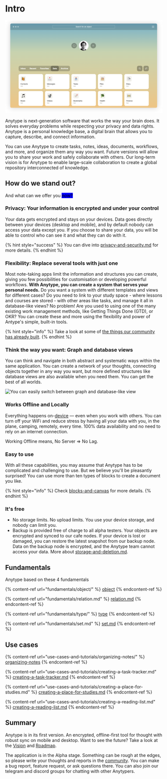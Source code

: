 # Intro

![Home page](<.gitbook/assets/Screenshot 2021-11-05 at 18.45.31.png>)

Anytype is next-generation software that works the way your brain does. It solves everyday problems while respecting your privacy and data rights. Anytype is a personal knowledge base, a digital brain that allows you to capture, describe, and connect information.

You can use Anytype to create tasks, notes, ideas, documents, workflows, and more, and organize them any way you want. Future versions will allow you to share your work and safely collaborate with others. Our long-term vision is for Anytype to enable large-scale collaboration to create a global repository interconnected of knowledge.

## How do we stand out?

And what can we offer you <mark style="color:blue;"><mark style="background-color:blue;">n<mark style="background-color:blue;"></mark><mark style="background-color:purple;"><mark style="color:blue;"><mark style="background-color:blue;">o<mark style="background-color:blue;"><mark style="color:blue;"></mark><mark style="background-color:green;"><mark style="background-color:purple;"><mark style="color:blue;"><mark style="background-color:blue;">w?<mark style="background-color:blue;"><mark style="color:blue;"><mark style="background-color:purple;"></mark>

### Privacy: Your information is encrypted and under your control

Your data gets encrypted and stays on your devices. Data goes directly between your devices (desktop and mobile), and by default nobody can access your data except you. If you choose to share your data, you will be able to control who can see it and what they can do with it.

{% hint style="success" %}
You can dive into [privacy-and-security.md](features/privacy-and-security.md "mention") for more details.
{% endhint %}

### Flexibility: Replace several tools with just one

Most note-taking apps limit the information and structures you can create, giving you few possibilities for customisation or developing powerful workflows. **With Anytype, you can create a system that serves your personal needs.** Do you want a system with different templates and views for different cases? Do you need to link to your study space - where lessons and courses are stored - with other areas like tasks, and manage it all in database-like views? No problem! Are you used to using one of the many existing work management methods, like Getting Things Done (GTD), or OKR? You can create these and more using the flexibility and power of Antype's simple, built-in tools.

{% hint style="info" %}
Take a look at some of [the things our community has already built](https://community.anytype.io/c/general-discussion/showcase/13).
{% endhint %}

### Think the way you want: Graph and database views

You can think and navigate in both abstract and systematic ways within the same application. You can create a network of your thoughts, connecting objects together in any way you want, but more defined structures like database views are also available when you need them. You can get the best of all worlds.

![You can easily switch between graph and database-like view](<.gitbook/assets/test (1) (1).gif>)

### Works Offline and Locally

Everything happens on-[device](https://ipfs.io/ipfs/QmR7GSQM93Cx5eAg6a6yRzNde1FQv7uL6X1o4k7zrJa3LX/ipfs.draft3.pdf) — even when you work with others. You can turn off your WiFi and reduce stress by having all your data with you, in the plane, camping, remotely, every time. 100% data availability and no need to rely on an internet connection.

Working Offline means, No Server => No Lag.

### Easy to use

With all these capabilities, you may assume that Anytype has to be complicated and challenging to use. But we believe you'll be pleasantly surprised! You can use more than ten types of blocks to create a document you like.

{% hint style="info" %}
Check [blocks-and-canvas](fundamentals/object/blocks-and-canvas/ "mention") for more details.
{% endhint %}

### It's free

* No storage limits. No upload limits. You use your device storage, and nobody can limit you.
* Backup is provided free of charge to all alpha testers. Your objects are encrypted and synced to our cafe nodes. If your device is lost or damaged, you can restore the latest snapshot from our backup node. Data on the backup node is encrypted, and the Anytype team cannot access your data. More about [storage-and-deletion.md](features/storage-and-deletion.md "mention").

#### &#x20;<a href="#start" id="start"></a>

## Fundamentals

Anytype based on these 4 fundamentals

{% content-ref url="fundamentals/object/" %}
[object](fundamentals/object/)
{% endcontent-ref %}

{% content-ref url="fundamentals/relation.md" %}
[relation.md](fundamentals/relation.md)
{% endcontent-ref %}

{% content-ref url="fundamentals/type/" %}
[type](fundamentals/type/)
{% endcontent-ref %}

{% content-ref url="fundamentals/set.md" %}
[set.md](fundamentals/set.md)
{% endcontent-ref %}

## Use cases

{% content-ref url="use-cases-and-tutorials/organizing-notes/" %}
[organizing-notes](use-cases-and-tutorials/organizing-notes/)
{% endcontent-ref %}

{% content-ref url="use-cases-and-tutorials/creating-a-task-tracker.md" %}
[creating-a-task-tracker.md](use-cases-and-tutorials/creating-a-task-tracker.md)
{% endcontent-ref %}

{% content-ref url="use-cases-and-tutorials/creating-a-place-for-studies.md" %}
[creating-a-place-for-studies.md](use-cases-and-tutorials/creating-a-place-for-studies.md)
{% endcontent-ref %}

{% content-ref url="use-cases-and-tutorials/creating-a-reading-list.md" %}
[creating-a-reading-list.md](use-cases-and-tutorials/creating-a-reading-list.md)
{% endcontent-ref %}

## Summary

Anytype is in its first version. An encrypted, offline-first tool for thought with robust sync on mobile and desktop. Want to see the future? Take a look at the [Vision](https://vision.anytype.io) and [Roadmap](https://community.anytype.io/t/release-plan-a-general-roadmap/1283).

The application is in the Alpha stage. Something can be rough at the edges, so please write your thoughts and reports in the [community](https://community.anytype.io). You can make a bug report, feature request, or ask questions there. You can also join our telegram and discord groups for chatting with other Anytypers.
